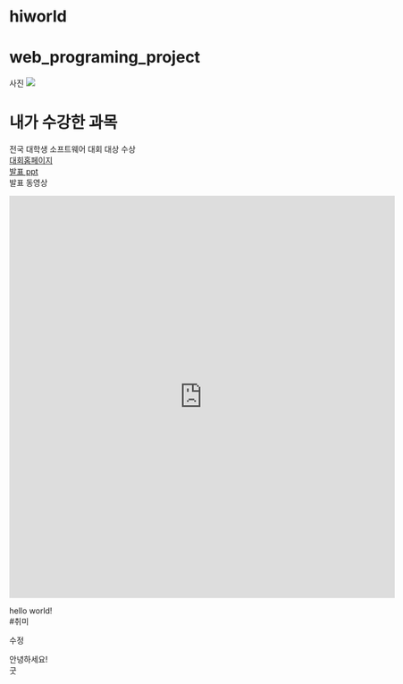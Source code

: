 # hiworld

# web_programing_project
사진
<img src=1.jpg>

# 내가 수강한 과목
전국 대학생 소프트웨어 대회 대상 수상 <br>
[대회홈페이지](https://www.naver.com)<br>
[발표 ppt](/presentation.pptx)<br>
발표 동영상
<iframe width="690" height="720" src="https://www.youtube.com/embed/k3rUzmGK1Hs" title="🌃🎵밤에 듣기좋은 신나는 저작권 없는 노래🎵🌃 모음 [10시간]" frameborder="0" allow="accelerometer; autoplay; clipboard-write; encrypted-media; gyroscope; picture-in-picture; web-share" allowfullscreen></iframe>

hello world!<br>
#취미
<p>수정</p>
안녕하세요!<br>굿